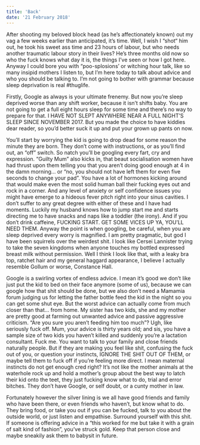 ```yaml
---
title: 'Back'
date: '21 February 2018'
---
```


After shooting my beloved block head (as he’s affectionately known)
out my vag a few weeks earlier than anticipated, it’s time. Well, I
wish I “shot“ him out, he took his sweet ass time and 23 hours of
labour, but who needs another traumatic labour story in their lives?
He’s three months old now so who the fuck knows what day it is, the
things I’ve seen or how I got here. Anyway I could bore you with
“poo-splosions’ or witching hour talk, like so many insipid mothers I
listen to, but I’m here today to talk about advice and who you should
be talking to. I’m not going to bother with grammar because sleep
deprivation is real #thuglife.

Firstly, Google as always is your ultimate frenemy. But now you’re
sleep deprived worse than any shift worker, because it isn’t shifts
baby. You are not going to get a full eight hours sleep for some time
and there’s no way to prepare for that. I HAVE NOT SLEPT ANYWHERE NEAR
A FULL NIGHT’S SLEEP SINCE NOVEMBER 2017. But you made the choice to
have kiddies dear reader, so you’d better suck it up and put your
grown up pants on now.

You’ll start by worrying the kid is going to drop dead for some reason
the minute they are born. They don’t come with instructions, or as
you’ll find out, an “off” switch. So natch you’ll be googling every
fart, cry and expression. “Guilty Mum” also kicks in, that beaut
socialisation women have had thrust upon them telling you that you
aren’t doing good enough at 4 in the damn morning… or “no, you should
not have left them for even five seconds to change your pad”. You have
a lot of hormones kicking around that would make even the most solid
human ball their fucking eyes out and rock in a corner. And any level
of anxiety or self confidence issues you might have emerge to a
hideous fever pitch right into your sinus cavities. I don’t suffer to
any great degree with either of these and I have had moments. Luckily
my husband knows how to jump start me and starts directing me to have
snacks and naps like a toddler (the irony). And if you don’t drink
caffeine, FUCKING START. GET SOME VICES UP YA, YOU’LL NEED THEM.
Anyway the point is when googling, be careful, when you are sleep
deprived every worry is magnified. I am pretty pragmatic, but god I
have been squirrels over the weirdest shit. I look like Cersei
Lannister trying to take the seven kingdoms when anyone touches my
bottled expressed breast milk without permission. Well I think I look
like that, with a leaky bra top, ratchet hair and my general haggard
appearance, I believe I actually resemble Gollum or worse, Constance
Hall.

Google is a swirling vortex of endless advice. I mean it’s good we
don’t like just put the kid to bed on their face anymore (some of us),
because we can google how that shit should be done, but we also don’t
need a Mamamia forum judging us for letting the father bottle feed the
kid in the night so you can get some shut eye. But the worst advice
can actually come from much closer than that… from home. My sister has
two kids, she and my mother are pretty good at farming out unwanted
advice and passive aggressive criticism. “Are you sure you aren’t
feeding him too much”? Ugh, like seriously fuck off. Mum, your advice
is thirty years old; and sis, you have a sample size of two kids you
haven’t killed and suddenly you’re a lactation consultant. Fuck me.
You want to talk to your family and close friends naturally people.
But if they are making you feel like shit, confusing the fuck out of
you, or question your instincts, IGNORE THE SHIT OUT OF THEM, or maybe
tell them to fuck off if you’re feeling more direct. I mean maternal
instincts do not get enough cred right? It’s not like the mother
animals at the waterhole rock up and hold a mother’s group about the
best way to latch their kid onto the teet, they just fucking know what
to do, trial and error bitches. They don’t have Google, or self doubt,
or a cunty mother in law.

Fortunately however the silver lining is we all have good friends and
family who have been there, or even friends who haven’t, but know what
to do. They bring food, or take you out if you can be fucked, talk to
you about the outside world, or just listen and empathise. Surround
yourself with this shit. If someone is offering advice in a “this
worked for me but take it with a grain of salt kind of fashion”,
you’ve struck gold. Keep that person close and maybe sneakily ask them
to babysit in future.
